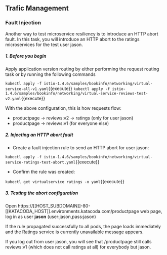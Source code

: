 ## Trafic Management 

### Fault Injection

Another way to test microservice resiliency is to introduce an HTTP abort fault. In this task, you will introduce an HTTP abort to the ratings microservices for the test user jason.

##### 1. Before you begin

Apply application version routing by either performing the request routing task or by running the following commands

`kubectl apply -f istio-1.4.6/samples/bookinfo/networking/virtual-service-all-v1.yaml`{{execute}}
`kubectl apply -f istio-1.4.6/samples/bookinfo/networking/virtual-service-reviews-test-v2.yaml`{{execute}}

With the above configuration, this is how requests flow:

* productpage → reviews:v2 → ratings (only for user jason)
* productpage → reviews:v1 (for everyone else)

##### 2. Injecting an HTTP abort fault

- Create a fault injection rule to send an HTTP abort for user jason:

`kubectl apply -f istio-1.4.6/samples/bookinfo/networking/virtual-service-ratings-test-abort.yaml`{{execute}}

* Confirm the rule was created:

`kubectl get virtualservice ratings -o yaml`{{execute}}

##### 3. Testing the abort configuration
   
Open https://[[HOST_SUBDOMAIN]]-80-[[KATACODA_HOST]].environments.katacoda.com/productpage  web page, log in as user <b>jason</b> (user:jason,pass:jason) 

If the rule propagated successfully to all pods, the page loads immediately and the Ratings service is currently unavailable message appears.


If you log out from user jason, you will see that /productpage still calls reviews:v1 (which does not call ratings at all) for everybody but jason.
